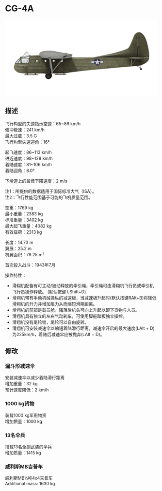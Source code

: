 # CG-4A  
  
![cg4a](../images/cg4a.png)  
  
## 描述  
  
飞行构型的失速指示空速：65~86 km/h  
俯冲极速：241 km/h  
最大过载：3.5 G  
飞行构型失速迎角：16°  
  
起飞速度：86~113 km/h  
进近速度：98~128 km/h  
着陆速度：81~106 km/h  
着陆迎角：8.0°  
  
下滑道上的最佳下降速度：2 m/s  
  
注1：所提供的数据适用于国际标准大气（ISA）。  
注2：飞行性能范围基于可能的飞机质量范围。  
  
空重：1769 kg  
最小重量：2383 kg  
标准重量：3402 kg  
最大起飞重量：4082 kg  
有效载荷：2313 kg  
  
长度：14.73 m  
翼展：25.2 m  
机翼面积：79.25 m²  
  
首次投入战斗：1943年7月  
  
操作特性：  
- 滑翔机配备有可主动/被动释放的牵引绳，牵引绳可由滑翔机飞行员或牵引机飞行员操作释放。 (默认按键 LShift+D).  
- 滑翔机带有手动机械操纵的减速板，当减速板升起时(默认按键RAlt+B)将降低滑翔机的升力并增加阻力从而缩短滑翔距离。  
- 滑翔机的前部是载员舱，降落后机头可向上升起以卸下货物与人员。  
- 滑翔机具有独立的左右气动刹车，可使用脚舵踏板独立操控。  
- 滑翔机没有尾轮锁，尾轮可以自由旋转。  
- 滑翔机可安装减速伞以缩短着陆滑行距离，减速伞开启的最大速度(LAlt + D)为225km/h，着陆后减速伞应被抛弃(LAlt + D)。  
  
## 修改  
  
  
### 漏斗形减速伞  
  
安装减速伞以减少着陆滑行距离  
增加重量：32 kg  
预计速度降低：2 km/h  
  
### 1000 kg货物  
  
装载1000 kg军用物资  
增加质量：1000 kg  
  
  
  
### 13名伞兵  
  
搭载13名全副武装的伞兵  
增加质量：1415 kg  
  
  
### 威利斯MB吉普车  
  
威利斯MB1⁄4吨4x4吉普车  
Additional mass: 1630 kg  